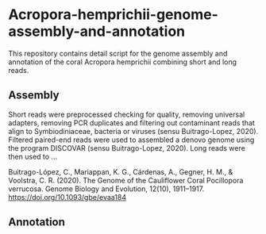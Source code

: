# Acropora-hemprichii-genome-assembly-and-annotation
This repository contains detail script for the genome assembly and annotation of the coral Acropora hemprichii combining short and long reads.

## Assembly
Short reads were preprocessed checking for quality, removing universal adapters, removing PCR duplicates and filtering out contaminant reads that align to Symbiodiniaceae, bacteria or viruses (sensu Buitrago-Lopez, 2020). 
Filtered paired-end reads were used to assembled a denovo genome using the program DISCOVAR (sensu Buitrago-Lopez, 2020). Long reads were then used to ... 

Buitrago-López, C., Mariappan, K. G., Cárdenas, A., Gegner, H. M., & Voolstra, C. R. (2020). The Genome of the Cauliflower Coral Pocillopora verrucosa. Genome Biology and Evolution, 12(10), 1911–1917. https://doi.org/10.1093/gbe/evaa184

## Annotation

